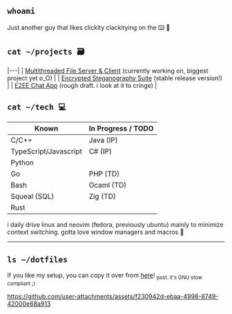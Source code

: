 ## `whoami`

Just another guy that likes clickity clackitying on the ⌨️ 💚

## `cat ~/projects 🗃️`
|---|
| [Multithreaded File Server & Client](https://github.com/Francois-Coleongco/MFSC) (currently working on, biggest project yet o_O) |
| [Encrypted Steganography Suite](https://github.com/Francois-Coleongco/Steganography_Suite) (stable release version!)  |
| [E2EE Chat App](https://github.com/Francois-Coleongco/E2EE_Chat_App) (rough draft. i look at it to cringe) |

## `cat ~/tech 💻`

| Known   | In Progress / TODO |
|----------|----------|
| C/C++   | Java (IP)   |
| TypeScript/Javascript  |  C# (IP)  |
| Python    |    |
| Go   | PHP (TD) |
| Bash |  Ocaml (TD)  |
| Squeal (SQL) |  Zig (TD) |
| Rust         |           |

i daily drive linux and neovim (fedora, previously ubuntu) mainly to minimize context switching. gotta love window managers and macros 🤘

----------------------------------------

## `ls ~/dotfiles`

If you like my setup, you can copy it over from 
[here](https://github.com/Francois-Coleongco/dotfiles)!
<sub>psst. it's GNU stow compliant ;)</sub>


https://github.com/user-attachments/assets/f230942d-ebaa-4998-8749-42000e68a913



<!--
**Chris-Coleongco/Chris-Coleongco** is a ✨ _special_ ✨ repository because its `README.md` (this file) appears on your GitHub profile.

Here are some ideas to get you started:

- 🔭 I’m currently working on ...
- 🌱 I’m currently learning ...
- 👯 I’m looking to collaborate on ...
- 🤔 I’m looking for help with ...
- 💬 Ask me about ...
- 📫 How to reach me: ...
- 😄 Pronouns: ...
- ⚡ Fun fact: ...
-->
